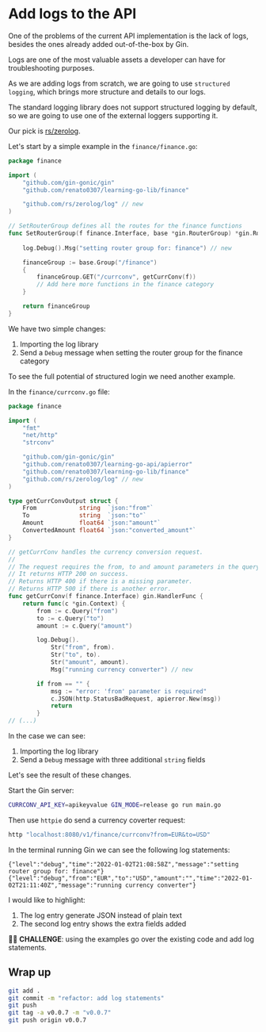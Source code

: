 # Add logs to the API

One of the problems of the current API implementation is the lack of logs,
besides the ones already added out-of-the-box by Gin.

Logs are one of the most valuable assets a developer can have for
troubleshooting purposes.

As we are adding logs from scratch, we are going to use `structured logging`,
which brings more structure and details to our logs.

The standard logging library does not support structured logging by default,
so we are going to use one of the external loggers supporting it.

Our pick is [rs/zerolog](https://github.com/rs/zerolog).

Let's start by a simple example in the `finance/finance.go`:

```go
package finance

import (
	"github.com/gin-gonic/gin"
	"github.com/renato0307/learning-go-lib/finance"

	"github.com/rs/zerolog/log" // new
)

// SetRouterGroup defines all the routes for the finance functions
func SetRouterGroup(f finance.Interface, base *gin.RouterGroup) *gin.RouterGroup {
	
    log.Debug().Msg("setting router group for: finance") // new

	financeGroup := base.Group("/finance")
	{
		financeGroup.GET("/currconv", getCurrConv(f))
		// Add here more functions in the finance category
	}

	return financeGroup
}
```

We have two simple changes:

1. Importing the log library
1. Send a `Debug` message when setting the router group for the finance category

To see the full potential of structured login we need another example.

In the `finance/currconv.go` file:

```go
package finance

import (
	"fmt"
	"net/http"
	"strconv"

	"github.com/gin-gonic/gin"
	"github.com/renato0307/learning-go-api/apierror"
	"github.com/renato0307/learning-go-lib/finance"
	"github.com/rs/zerolog/log" // new
)

type getCurrConvOutput struct {
	From            string  `json:"from"`
	To              string  `json:"to"`
	Amount          float64 `json:"amount"`
	ConvertedAmount float64 `json:"converted_amount"`
}

// getCurrConv handles the currency conversion request.
//
// The request requires the from, to and amount parameters in the query string.
// It returns HTTP 200 on success.
// Returns HTTP 400 if there is a missing parameter.
// Returns HTTP 500 if there is another error.
func getCurrConv(f finance.Interface) gin.HandlerFunc {
	return func(c *gin.Context) {
		from := c.Query("from")
		to := c.Query("to")
		amount := c.Query("amount")

		log.Debug().
			Str("from", from).
			Str("to", to).
			Str("amount", amount).
			Msg("running currency converter") // new

		if from == "" {
			msg := "error: 'from' parameter is required"
			c.JSON(http.StatusBadRequest, apierror.New(msg))
			return
		}
// (...)
```

In the case we can see:

1. Importing the log library
1. Send a `Debug` message with three additional `string` fields

Let's see the result of these changes.

Start the Gin server:

```sh
CURRCONV_API_KEY=apikeyvalue GIN_MODE=release go run main.go
```

Then use `httpie` do send a currency coverter request:

```sh
http "localhost:8080/v1/finance/currconv?from=EUR&to=USD"
```

In the terminal running Gin we can see the following log statements:

```
{"level":"debug","time":"2022-01-02T21:08:58Z","message":"setting router group for: finance"}
{"level":"debug","from":"EUR","to":"USD","amount":"","time":"2022-01-02T21:11:40Z","message":"running currency converter"}
```

I would like to highlight:

1. The log entry generate JSON instead of plain text
1. The second log entry shows the extra fields added

🏋️‍♀️ __CHALLENGE__: using the examples go over the existing code and add log
statements.

## Wrap up


```sh
git add .
git commit -m "refactor: add log statements"
git push
git tag -a v0.0.7 -m "v0.0.7"
git push origin v0.0.7
```